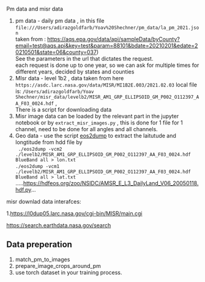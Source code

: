 Pm data and misr data

1. pm data - daily pm data , in this file  
`file:///Users/adirazgoldfarb/Yoav%20Shechner/pm_data/la_pm_2021.json`  
taken from : https://aqs.epa.gov/data/api/sampleData/byCounty?email=test@aqs.api&key=test&param=88101&bdate=20210201&edate=20210501&state=06&county=037)  
See the parameters in the url that dictates the request.  
    each request is done up to one year, so we can ask for multiple times for different years, decided by states and counties
2. MIsr data - level 1b2 , data taken from here `https://asdc.larc.nasa.gov/data/MISR/MI1B2E.003/2021.02.03`
local file is: `/Users/adirazgoldfarb/Yoav Shechner/misr_data/levelb2/MISR_AM1_GRP_ELLIPSOID_GM_P002_O112397_AA_F03_0024.hdf` ,   
There is a script for downloading data
3. Misr image data can be loaded by the relevant part in the jupyter notebook or by `extract_misr_images.py` , 
this is done for 1 file for 1 channel, need to be done for all angles and all channels.
4. Geo data - use the script [eos2dump](https://hdfeos.org/software/eosdump.php) to extract the laitutude and longtitude from hdd file by   
``` ./eos2dump -vcm2 ./levelb2/MISR_AM1_GRP_ELLIPSOID_GM_P002_O112397_AA_F03_0024.hdf BlueBand all > lon.txt```  
```./eos2dump -vcm1 ./levelb2/MISR_AM1_GRP_ELLIPSOID_GM_P002_O112397_AA_F03_0024.hdf BlueBand all > lat.txt```
.....https://hdfeos.org/zoo/NSIDC/AMSR_E_L3_DailyLand_V06_20050118.hdf.py...

misr downlad data interafces:

1.https://l0dup05.larc.nasa.gov/cgi-bin/MISR/main.cgi

https://search.earthdata.nasa.gov/search


## Data preperation

1. match_pm_to_images
2. prepare_image_crops_around_pm
3. use torch dataset in your training process.